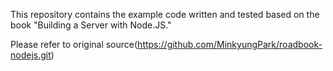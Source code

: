 
This repository contains the example code written and tested based on the book "Building a Server with Node.JS."

Please refer to original source(https://github.com/MinkyungPark/roadbook-nodejs.git)